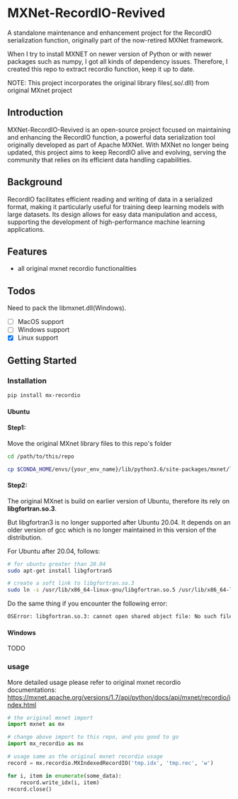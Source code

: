 # MXNet-RecordIO-Revived
A standalone maintenance and enhancement project for the RecordIO serialization function, 
originally part of the now-retired MXNet framework.

When I try to install MXNET on newer version of Python or with newer packages such as numpy, 
I got all kinds of dependency issues. Therefore, I created this repo to extract recordio function, keep it up to date.

NOTE: This project incorporates the original library files(.so/.dll) from original MXnet project

## Introduction
MXNet-RecordIO-Revived is an open-source project focused on maintaining and enhancing the RecordIO function, 
a powerful data serialization tool originally developed as part of Apache MXNet. 
With MXNet no longer being updated, this project aims to keep RecordIO alive and evolving, 
serving the community that relies on its efficient data handling capabilities.

## Background
RecordIO facilitates efficient reading and writing of data in a serialized format, 
making it particularly useful for training deep learning models with large datasets. 
Its design allows for easy data manipulation and access, 
supporting the development of high-performance machine learning applications.

## Features
- all original mxnet recordio functionalities 

## Todos

Need to pack the libmxnet.dll(Windows). 
- [ ] MacOS support
- [ ] Windows support 
- [x] Linux support

## Getting Started
### Installation
```bash
pip install mx-recordio
```
#### Ubuntu

#### Step1:
Move the original MXnet library files to this repo's folder
```bash
cd /path/to/this/repo

cp $CONDA_HOME/envs/{your_env_name}/lib/python3.6/site-packages/mxnet/libmxnet.so  ./mx_recordio/lib/libmxnet.so

```

#### Step2:

The original MXnet is build on earlier version of Ubuntu, therefore its rely on **libgfortran.so.3**.

But libgfortran3 is no longer supported after Ubuntu 20.04. It depends on an older version of gcc which is no longer maintained in this version of the distribution.

For Ubuntu after 20.04, follows:
``` bash
# for ubuntu greater than 20.04
sudo apt-get install libgfortran5

# create a soft link to libgfortran.so.3
sudo ln -s /usr/lib/x86_64-linux-gnu/libgfortran.so.5 /usr/lib/x86_64-linux-gnu/libgfortran.so.3 

```

Do the same thing if you encounter the following error:
```bash
OSError: libgfortran.so.3: cannot open shared object file: No such file or directory
```

#### Windows
TODO

### usage 
More detailed usage please refer to original mxnet recordio documentations: https://mxnet.apache.org/versions/1.7/api/python/docs/api/mxnet/recordio/index.html

```python
# the original mxnet import 
import mxnet as mx

# change above import to this repo, and you good to go
import mx_recordio as mx

# usage same as the original mxnet recordio usage
record = mx.recordio.MXIndexedRecordIO('tmp.idx', 'tmp.rec', 'w')

for i, item in enumerate(some_data):
    record.write_idx(i, item)
record.close()

```
